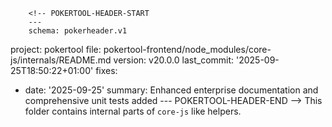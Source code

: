         <!-- POKERTOOL-HEADER-START
        ---
        schema: pokerheader.v1
project: pokertool
file: pokertool-frontend/node_modules/core-js/internals/README.md
version: v20.0.0
last_commit: '2025-09-25T18:50:22+01:00'
fixes:
- date: '2025-09-25'
  summary: Enhanced enterprise documentation and comprehensive unit tests added
        ---
        POKERTOOL-HEADER-END -->
This folder contains internal parts of `core-js` like helpers.

